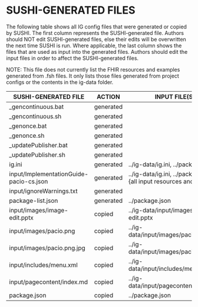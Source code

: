 # SUSHI-GENERATED FILES #

The following table shows all IG config files that were generated or copied by SUSHI.  The first column
represents the SUSHI-generated file. Authors should NOT edit SUSHI-generated files, else their edits will
be overwritten the next time SUSHI is run. Where applicable, the last column shows the files that are used
as input into the generated files. Authors should edit the input files in order to affect the SUSHI-generated
files.

NOTE: This file does not currently list the FHIR resources and examples generated from .fsh files. It only
lists those files generated from project configs or the contents in the ig-data folder.

| SUSHI-GENERATED FILE                    | ACTION    | INPUT FILE(S)                                                       |
| --------------------------------------- | --------- | ------------------------------------------------------------------- |
| _gencontinuous.bat                      | generated |                                                                     |
| _gencontinuous.sh                       | generated |                                                                     |
| _genonce.bat                            | generated |                                                                     |
| _genonce.sh                             | generated |                                                                     |
| _updatePublisher.bat                    | generated |                                                                     |
| _updatePublisher.sh                     | generated |                                                                     |
| ig.ini                                  | generated | ../ig-data/ig.ini, ../package.json                                  |
| input/ImplementationGuide-pacio-cs.json | generated | ../ig-data/ig.ini, ../package.json, {all input resources and pages} |
| input/ignoreWarnings.txt                | generated |                                                                     |
| package-list.json                       | generated | ../package.json                                                     |
| input/images/image-edit.pptx            | copied    | ../ig-data/input/images/image-edit.pptx                             |
| input/images/pacio.png                  | copied    | ../ig-data/input/images/pacio.png                                   |
| input/images/pacio.png.jpg              | copied    | ../ig-data/input/images/pacio.png.jpg                               |
| input/includes/menu.xml                 | copied    | ../ig-data/input/includes/menu.xml                                  |
| input/pagecontent/index.md              | copied    | ../ig-data/input/pagecontent/index.md                               |
| package.json                            | copied    | ../package.json                                                     |